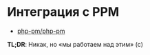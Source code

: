 # Интеграция с PPM

- [php-pm/php-pm](https://github.com/php-pm/php-pm)

**TL;DR**: Никак, но «мы работаем над этим» (с)
